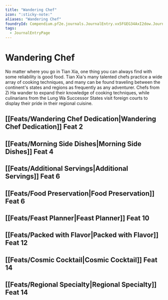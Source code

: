 ```yaml
---
title: "Wandering Chef"
icon: ":sticky-note:"
aliases: "Wandering Chef"
foundryId: Compendium.pf2e.journals.JournalEntry.vx5FGEG34AxI2dow.JournalEntryPage.kWN0nFzOq3VvONC5
tags:
  - JournalEntryPage
---
```


# Wandering Chef
No matter where you go in Tian Xia, one thing you can always find with some reliability is good food. Tian Xia's many talented chefs practice a wide array of cooking techniques, and many can be found traveling between the continent's states and regions as frequently as any adventurer. Chefs from Zi Ha wander to expand their knowledge of cooking techniques, while culinarians from the Lung Wa Successor States visit foreign courts to display their pride in their regional cuisine.

## [[Feats/Wandering Chef Dedication|Wandering Chef Dedication]] Feat 2

## [[Feats/Morning Side Dishes|Morning Side Dishes]] Feat 4

## [[Feats/Additional Servings|Additional Servings]] Feat 6

## [[Feats/Food Preservation|Food Preservation]] Feat 6

## [[Feats/Feast Planner|Feast Planner]] Feat 10

## [[Feats/Packed with Flavor|Packed with Flavor]] Feat 12

## [[Feats/Cosmic Cocktail|Cosmic Cocktail]] Feat 14

## [[Feats/Regional Specialty|Regional Specialty]] Feat 14